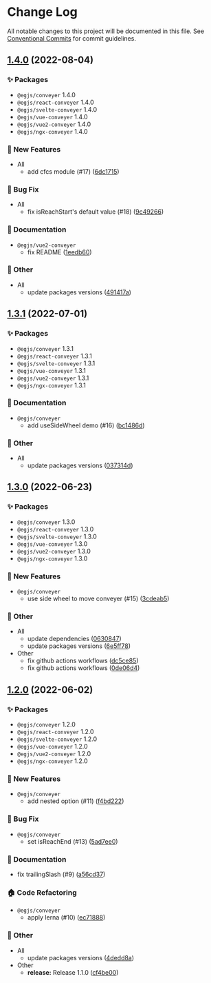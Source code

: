 # Change Log

All notable changes to this project will be documented in this file.
See [Conventional Commits](https://conventionalcommits.org) for commit guidelines.

## [1.4.0](https://github.com/naver/egjs-conveyer/compare/1.3.1...1.4.0) (2022-08-04)
### :sparkles: Packages
* `@egjs/conveyer` 1.4.0
* `@egjs/react-conveyer` 1.4.0
* `@egjs/svelte-conveyer` 1.4.0
* `@egjs/vue-conveyer` 1.4.0
* `@egjs/vue2-conveyer` 1.4.0
* `@egjs/ngx-conveyer` 1.4.0


### :rocket: New Features

* All
    * add cfcs module (#17) ([6dc1715](https://github.com/naver/egjs-conveyer/commit/6dc17158b701fa9cf997bec9dff8dd7be4d79eaf))


### :bug: Bug Fix

* All
    * fix isReachStart's default value (#18) ([9c49266](https://github.com/naver/egjs-conveyer/commit/9c492663a45ca2ec0eabdfae85892906003a6fe9))


### :memo: Documentation

* `@egjs/vue2-conveyer`
    * fix README ([1eedb60](https://github.com/naver/egjs-conveyer/commit/1eedb608b437c3b401dcd28036aab4b0cbf30fa5))


### :mega: Other

* All
    * update packages versions ([491417a](https://github.com/naver/egjs-conveyer/commit/491417a29531c18ecd8dc13b58debf75b3ba3292))



## [1.3.1](https://github.com/naver/egjs-conveyer/compare/1.3.0...1.3.1) (2022-07-01)
### :sparkles: Packages
* `@egjs/conveyer` 1.3.1
* `@egjs/react-conveyer` 1.3.1
* `@egjs/svelte-conveyer` 1.3.1
* `@egjs/vue-conveyer` 1.3.1
* `@egjs/vue2-conveyer` 1.3.1
* `@egjs/ngx-conveyer` 1.3.1


### :memo: Documentation

* `@egjs/conveyer`
    * add useSideWheel demo (#16) ([bc1486d](https://github.com/naver/egjs-conveyer/commit/bc1486d63ec1b8a505259c16e73305c358e68745))


### :mega: Other

* All
    * update packages versions ([037314d](https://github.com/naver/egjs-conveyer/commit/037314d60b7799066f588f073273d56eb4c308b7))



## [1.3.0](https://github.com/naver/egjs-conveyer/compare/1.2.0...1.3.0) (2022-06-23)
### :sparkles: Packages
* `@egjs/conveyer` 1.3.0
* `@egjs/react-conveyer` 1.3.0
* `@egjs/svelte-conveyer` 1.3.0
* `@egjs/vue-conveyer` 1.3.0
* `@egjs/vue2-conveyer` 1.3.0
* `@egjs/ngx-conveyer` 1.3.0


### :rocket: New Features

* `@egjs/conveyer`
    * use side wheel to move conveyer (#15) ([3cdeab5](https://github.com/naver/egjs-conveyer/commit/3cdeab57a53cae679972696f034b325f7dd3c32c))


### :mega: Other

* All
    * update dependencies ([0630847](https://github.com/naver/egjs-conveyer/commit/06308477eda17a04c7bcef99543b36bb6ac969a3))
    * update packages versions ([6e5ff78](https://github.com/naver/egjs-conveyer/commit/6e5ff787f1d1f90305261b4cf30ebb408bb0543c))
* Other
    * fix github actions workflows ([dc5ce85](https://github.com/naver/egjs-conveyer/commit/dc5ce85827e8f717d9c4d470064aa6dcd2aa0c6c))
    * fix github actions workflows ([0de06d4](https://github.com/naver/egjs-conveyer/commit/0de06d4d407f62384cef498f2bb6dc8bf30f344e))



## [1.2.0](https://github.com/naver/egjs-conveyer/compare/1.1.0...1.2.0) (2022-06-02)
### :sparkles: Packages
* `@egjs/conveyer` 1.2.0
* `@egjs/react-conveyer` 1.2.0
* `@egjs/svelte-conveyer` 1.2.0
* `@egjs/vue-conveyer` 1.2.0
* `@egjs/vue2-conveyer` 1.2.0
* `@egjs/ngx-conveyer` 1.2.0


### :rocket: New Features

* `@egjs/conveyer`
    * add nested option (#11) ([f4bd222](https://github.com/naver/egjs-conveyer/commit/f4bd2221d0d3dd1432ce9e9e2ed0874ce0783061))


### :bug: Bug Fix

* `@egjs/conveyer`
    * set isReachEnd (#13) ([5ad7ee0](https://github.com/naver/egjs-conveyer/commit/5ad7ee07e32c9ca1f4765ebc2d62a2b2e5a19c94))


### :memo: Documentation

* fix trailingSlash (#9) ([a56cd37](https://github.com/naver/egjs-conveyer/commit/a56cd3748eb3a2857ab3d6178d852c500bb61173))


### :house: Code Refactoring

* `@egjs/conveyer`
    * apply lerna (#10) ([ec71888](https://github.com/naver/egjs-conveyer/commit/ec7188889b9de84a8333b7365920ef6d9f6d635a))


### :mega: Other

* All
    * update packages versions ([4dedd8a](https://github.com/naver/egjs-conveyer/commit/4dedd8afdc77d40220e209c1516a0f6cbe0a2e3a))
* Other
    * **release:** Release 1.1.0 ([cf4be00](https://github.com/naver/egjs-conveyer/commit/cf4be00e5a46c58d78b29d9b3f20644f5a1ec42d))

